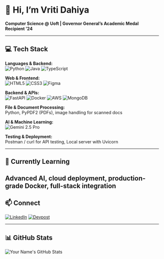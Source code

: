 # 👋 Hi, I’m Vriti Dahiya

**Computer Science @ Uoft | Governor General’s Academic Medal Recipient ’24**  

---

## 💻 Tech Stack
**Languages & Backend:**  
![Python](https://img.shields.io/badge/Python-3776AB?style=for-the-badge&logo=python&logoColor=white)
![Java](https://img.shields.io/badge/Java-007396?style=for-the-badge&logo=java&logoColor=white)
![TypeScript](https://img.shields.io/badge/TypeScript-3178C6?style=for-the-badge&logo=typescript&logoColor=white)

**Web & Frontend:**  
![HTML5](https://img.shields.io/badge/HTML5-E34F26?style=for-the-badge&logo=html5&logoColor=white)
![CSS3](https://img.shields.io/badge/CSS3-1572B6?style=for-the-badge&logo=css3&logoColor=white)
![Figma](https://img.shields.io/badge/Figma-F24E1E?style=for-the-badge&logo=figma&logoColor=white)

**Backend & APIs:**  
![FastAPI](https://img.shields.io/badge/FastAPI-009688?style=for-the-badge&logo=fastapi&logoColor=white)
![Docker](https://img.shields.io/badge/Docker-2496ED?style=for-the-badge&logo=docker&logoColor=white)
![AWS](https://img.shields.io/badge/AWS-232F3E?style=for-the-badge&logo=amazon-aws&logoColor=white)
![MongoDB](https://img.shields.io/badge/MongoDB-47A248?style=for-the-badge&logo=mongodb&logoColor=white)

**File & Document Processing:**  
Python, PyPDF2 (PDFs), image handling for scanned docs  

**AI & Machine Learning:**  
![Gemini 2.5 Pro](https://img.shields.io/badge/Gemini_2.5_Pro-FF69B4?style=for-the-badge&logoColor=white)  

**Testing & Deployment:**  
Postman / curl for API testing, Local server with Uvicorn  

---

## 🌱 Currently Learning
Advanced AI, cloud deployment, production-grade Docker, full-stack integration  
---

## 📫 Connect
[![LinkedIn](https://img.shields.io/badge/LinkedIn-0A66C2?style=for-the-badge&logo=linkedin&logoColor=white)](https://www.linkedin.com/in/vriti-dahiya/)
[![Devpost](https://img.shields.io/badge/Devpost-FF7F00?style=for-the-badge&logo=devpost&logoColor=white)](https://devpost.com/vritid)

---

## 📊 GitHub Stats
![Your Name's GitHub Stats](https://github-readme-stats.vercel.app/api?username=vritid&show_icons=true&theme=radical)
